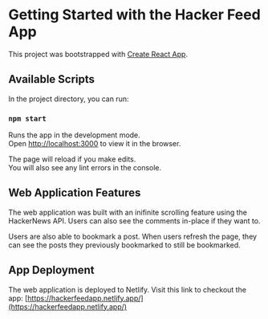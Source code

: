 # Getting Started with the Hacker Feed App

This project was bootstrapped with [Create React App](https://github.com/facebook/create-react-app).

## Available Scripts

In the project directory, you can run:

### `npm start`

Runs the app in the development mode.\
Open [http://localhost:3000](http://localhost:3000) to view it in the browser.

The page will reload if you make edits.\
You will also see any lint errors in the console.

## Web Application Features

The web application was built with an inifinite scrolling feature using the  HackerNews API. Users can also see the comments in-place if they want to.

Users are also able to bookmark a post. When users refresh the page, they can see the posts they previously bookmarked to still be bookmarked.

## App Deployment

The web application is deployed to Netlify. Visit this link to checkout the app: 
[https://hackerfeedapp.netlify.app/](https://hackerfeedapp.netlify.app/)
